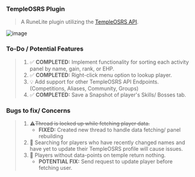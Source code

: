 ### TempleOSRS Plugin

> A RuneLite plugin utilizing the [TempleOSRS API](https://templeosrs.com/api_doc.php). <br>

![image](https://user-images.githubusercontent.com/60162255/168956952-9759ebe4-fc67-47bb-ae84-50be41df0f8c.png)

### To-Do / Potential Features

> 1. ✅ **COMPLETED:** Implement functionality for sorting each activity panel by name, gain, rank, or EHP.
> 2. ✅ **COMPLETED:** Right-click menu option to lookup player.
> 3. 💡 Add support for other TempleOSRS API Endpoints. (Competitions, Aliases, Community, Groups)
> 4. ✅ **COMPLETED:** Save a Snapshot of player's Skills/ Bosses tab.

### Bugs to fix/ Concerns

> 1. ⚠️~~Thread is locked up while fetching player data.~~
>    * **FIXED:** Created new thread to handle data fetching/ panel rebuilding
> 2. 🐛 Searching for players who have recently changed names and have yet to update their TempleOSRS profile will cause issues.
> 3. 📓 Players without data-points on temple return nothing.
>    * **POTENTIAL FIX:** Send request to update player before fetching user.
